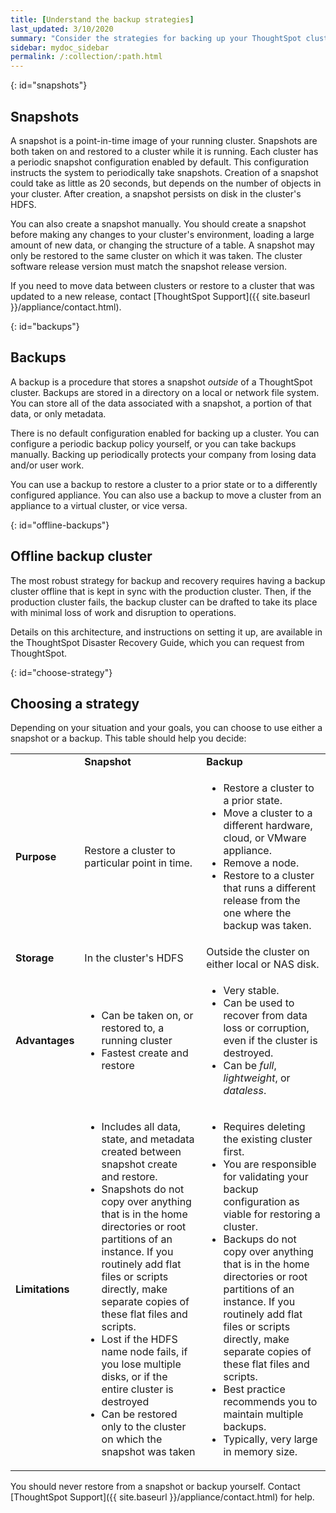 ```yaml
---
title: [Understand the backup strategies]
last_updated: 3/10/2020
summary: "Consider the strategies for backing up your ThoughtSpot cluster."
sidebar: mydoc_sidebar
permalink: /:collection/:path.html
---
```

{: id="snapshots"}
## Snapshots

A snapshot is a point-in-time image of your running cluster. Snapshots are both taken on and restored to a cluster while it is running. Each cluster has a periodic snapshot configuration enabled by default. This configuration instructs the system to periodically take snapshots. Creation of a snapshot could take as little as 20 seconds, but depends on the number of objects in your cluster. After creation, a snapshot persists on disk in the cluster's HDFS.

You can also create a snapshot manually. You should create a snapshot before making any changes to your cluster's environment, loading a large amount of new data, or changing the structure of a table. A snapshot may only be restored to the same cluster on which it was taken. The cluster software release version must match the snapshot release version.

If you need to move data between clusters or restore to a cluster that was updated to a new release, contact [ThoughtSpot Support]({{ site.baseurl }}/appliance/contact.html).

{: id="backups"}
## Backups

A backup is a procedure that stores a snapshot *outside* of a ThoughtSpot cluster. Backups are stored in a directory on a local or network file system. You can store all of the data associated with a snapshot, a portion of that data, or only metadata.

There is no default configuration enabled for backing up a cluster. You can configure a periodic backup policy yourself, or you can take backups manually. Backing up periodically protects your company from losing data and/or user work.

You can use a backup to restore a cluster to a prior state or to a differently configured appliance. You can also use a backup to move a cluster from an appliance to a virtual cluster, or vice versa.

{: id="offline-backups"}
## Offline backup cluster

The most robust strategy for backup and recovery requires having a backup cluster offline that is kept in sync with the production cluster. Then, if the production cluster fails, the backup cluster can be drafted to take its place with minimal loss of work and disruption to operations.

Details on this architecture, and instructions on setting it up, are available in the ThoughtSpot Disaster Recovery Guide, which you can request from ThoughtSpot.

{: id="choose-strategy"}
## Choosing a strategy

Depending on your situation and your goals, you can choose to use either a snapshot or a backup. This table should help you decide:

<table>
<colgroup>
<col width="16%" />
<col width="42%" />
<col width="42%" />
</colgroup>
                <tr>
                    <td/>
                    <td><strong>Snapshot</strong></td>
                    <td><strong>Backup</strong></td>
                </tr>
                <tr id="purpose">
                    <td><strong>Purpose</strong></td>
                    <td>Restore a cluster to particular point in time.</td>
                    <td>
                        <ul>
                            <li>Restore a cluster to a prior state.</li>
                            <li>Move a cluster to a different hardware, cloud, or VMware appliance.</li>
                            <li>Remove a node.</li>
                            <li>Restore to a cluster that runs a different release from the one
                                where the backup was taken.</li>
                        </ul>
                    </td>
                </tr>
                <tr id="storage">
                    <td><strong>Storage</strong></td>
                    <td>In the cluster's HDFS</td>
                    <td>Outside the cluster on either local or NAS disk.</td>
                </tr>
                <tr id="advantages">
                    <td><strong>Advantages</strong></td>
                    <td>
                        <ul>
                            <li>Can be taken on, or restored to, a running cluster</li>
                            <li>Fastest create and restore</li>
                        </ul>
                    </td>
                    <td>
                        <ul>
                            <li>Very stable.</li>
                            <li>Can be used to recover from data loss or corruption, even if the cluster is destroyed.</li>
                            <li>Can be <em>full</em>, <em>lightweight</em>, or <em>dataless</em>.</li>
                        </ul>
                    </td>
                </tr>
                <tr id="limitations">
                    <td><strong>Limitations</strong></td>
                    <td>
                        <ul>
                            <li>Includes all data, state, and metadata created between
                                snapshot create and restore.</li>
                            <li>Snapshots do not copy over anything that is in the home directories or root partitions of an instance. If you routinely add flat files or scripts directly, make separate copies of these flat files and scripts.</li>
                            <li>Lost if the HDFS name node fails, if you lose multiple disks, or if the entire cluster is destroyed</li>
                            <li>Can be restored only to the cluster on which the snapshot was taken</li>
                        </ul>
                    </td>
                    <td>
                        <ul>
                            <li>Requires deleting the existing cluster first.</li>
                            <li>You are responsible for validating your backup configuration as
                                viable for restoring a cluster.</li>
                            <li>Backups do not copy over anything that is in the home directories or root partitions of an instance. If you routinely add flat files or scripts directly, make separate copies of these flat files and scripts.</li>
                            <li>Best practice recommends you to maintain multiple backups.</li>
                            <li>Typically, very large in memory size.</li>
                        </ul>
                    </td>
                </tr>
            </table>

You should never restore from a snapshot or backup yourself. Contact [ThoughtSpot Support]({{ site.baseurl }}/appliance/contact.html) for help.
